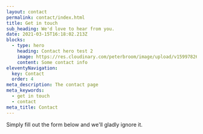 ```yaml
---
layout: contact
permalink: contact/index.html
title: Get in touch
sub_heading: We'd love to hear from you.
date: 2021-03-15T16:18:02.213Z
blocks:
  - type: hero
    heading: Contact hero test 2
    image: https://res.cloudinary.com/peterbroom/image/upload/v1599782657/samples/cloudinary-group.jpg
    content: Some contact info
eleventyNavigation:
  key: Contact
  order: 4
meta_description: The contact page
meta_keywords:
  - get in touch
  - contact
meta_title: Contact
---
```


Simply fill out the form below and we'll gladly ignore it.


